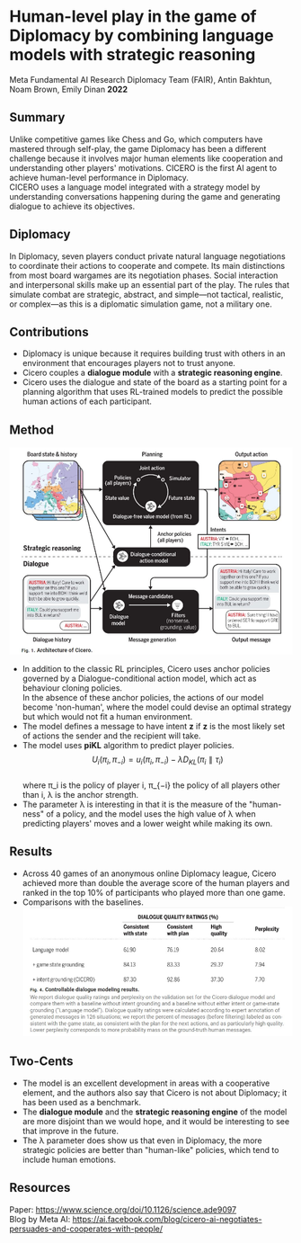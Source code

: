# Human-level play in the game of Diplomacy by combining language models with strategic reasoning

Meta Fundamental AI Research Diplomacy Team (FAIR), Antin Bakhtun, Noam Brown, Emily Dinan **2022**

## Summary

Unlike competitive games like Chess and Go, which computers have mastered through self-play, the game Diplomacy has been a different challenge because it involves major human elements
like cooperation and understanding other players' motivations. CICERO is the first AI agent to achieve human-level performance in Diplomacy.<br>
CICERO uses a language model integrated with a strategy model by understanding conversations happening during the game and generating dialogue to achieve its objectives.

## Diplomacy
In Diplomacy, seven players conduct private natural language negotiations to coordinate their actions to cooperate and compete.
Its main distinctions from most board wargames are its negotiation phases. Social interaction and interpersonal skills make up an essential part of the play.
The rules that simulate combat are strategic, abstract, and simple—not tactical, realistic, or complex—as this is a diplomatic simulation game, not a military one.

## Contributions

- Diplomacy is unique because it requires building trust with others in an environment that encourages players not to trust anyone.
- Cicero couples a **dialogue module** with a **strategic reasoning engine**.
- Cicero uses the dialogue and state of the board as a starting point for a planning algorithm that uses RL-trained models to predict the possible human actions of each participant.

## Method

<img src='../images/Cicero_architecture.jpg'> <br> 
- In addition to the classic RL principles, Cicero uses anchor policies governed by a Dialogue-conditional action model, which act as behaviour cloning policies.<br>
  In the absence of these anchor policies, the actions of our model become 'non-human', where the model could devise an optimal strategy but which
  would not fit a human environment.
- The model defines a message to have intent **z** if **z** is the most likely set of actions the sender and the recipient will take.
- The model uses **piKL** algorithm to predict player policies.<br>
  $${U_i(π_i,π_{−i})=u_i(π_i,π_{−i})−λD_{KL}(π_i∥τ_i)}$$
  <br>
  where π_i is the policy of player i, π_{−i} the policy of all players other than i, λ is the anchor strength. <br>
- The parameter λ is interesting in that it is the measure of the "human-ness" of a policy, and the model uses the high value of λ when predicting players' moves
  and a lower weight while making its own.

## Results

- Across 40 games of an anonymous online Diplomacy league, Cicero achieved more than double the average score of the human players and ranked in the top 10% of participants who played more than one game.
- Comparisons with the baselines. <br>
<img src='../images/Cicero_results.jpg'> <br>

## Two-Cents

- The model is an excellent development in areas with a cooperative element, and the authors also say that Cicero is not about Diplomacy; it has been used as a benchmark.
- The **dialogue module** and the **strategic reasoning engine** of the model are more disjoint than we would hope, and it would be interesting to see that improve in the future.
- The λ parameter does show us that even in Diplomacy, the more strategic policies are better than "human-like" policies, which tend to include human emotions. 

## Resources

Paper: https://www.science.org/doi/10.1126/science.ade9097
<br>Blog by Meta AI: https://ai.facebook.com/blog/cicero-ai-negotiates-persuades-and-cooperates-with-people/
